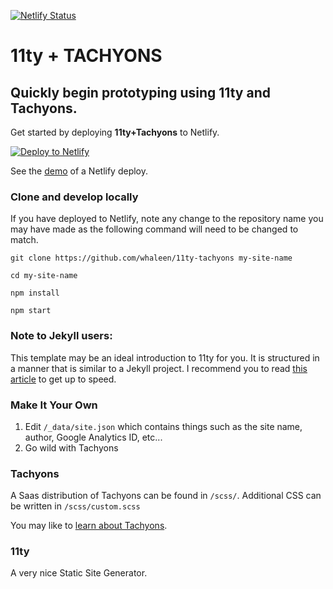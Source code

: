[![Netlify Status](https://api.netlify.com/api/v1/badges/c47c39a6-872d-42d1-9d76-44d46dec26d2/deploy-status)](https://app.netlify.com/sites/jolly-mayer-d0a644/deploys)

# 11ty + TACHYONS

## Quickly begin prototyping using 11ty and Tachyons.

Get started by deploying **11ty+Tachyons** to Netlify.

[![Deploy to Netlify](https://www.netlify.com/img/deploy/button.svg)](https://app.netlify.com/start/deploy?repository=https://github.com/whaleen/11ty-tachyons)

See the [demo](https://11ty-tachyons.netlify.com) of a Netlify deploy.

### Clone and develop locally

If you have deployed to Netlify, note any change to the repository name you may have made as the following command will need to be changed to match.

```git clone https://github.com/whaleen/11ty-tachyons my-site-name```

```cd my-site-name```

```npm install```

```npm start```


### Note to Jekyll users:

This template may be an ideal introduction to 11ty for you. It is structured in a manner that is similar to a Jekyll project. I recommend you to read [this article](https://24ways.org/2018/turn-jekyll-up-to-eleventy/) to get up to speed.


### Make It Your Own

1. Edit ```/_data/site.json``` which contains things such as the site name, author, Google Analytics ID, etc...
2. Go wild with Tachyons

### Tachyons

A Saas distribution of Tachyons can be found in ```/scss/```. Additional CSS can be written in ```/scss/custom.scss```

You may like to [learn about Tachyons](https://tachyons.io).


### 11ty

A very nice Static Site Generator.
